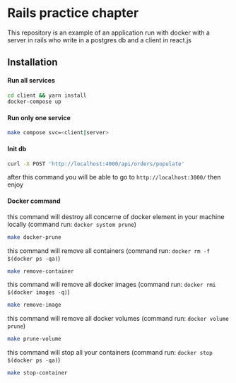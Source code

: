 # Rails practice chapter

This repository is an example of an application run with docker with a server in rails who write in a postgres db and a client in react.js

## Installation
#### Run all services
```sh
cd client && yarn install
docker-compose up
```

#### Run only one service
```sh
make compose svc=<client|server>
```

#### Init db
```sh
curl -X POST 'http://localhost:4000/api/orders/populate'
```
after this command you will be able to go to `http://localhost:3000/` then enjoy

#### Docker command
this command will destroy all concerne of docker element in your machine locally (command run: `docker system prune`)
```sh
make docker-prune
```

this command will remove all containers (command run: `docker rm -f $(docker ps -qa)`)
```sh
make remove-container
```

this command will remove all docker images (command run: `docker rmi $(docker images -q)`)
```sh
make remove-image
```

this command will remove all docker volumes (command run: `docker volume prune`)
```sh
make prune-volume
```

this command will stop all your containers (command run: `docker stop $(docker ps -qa)`)
```sh
make stop-container
```

